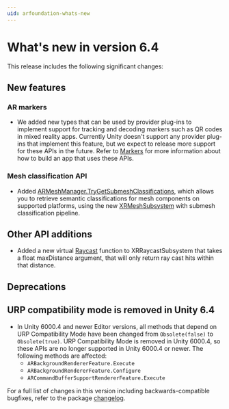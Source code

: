 ```yaml
---
uid: arfoundation-whats-new
---
```

# What's new in version 6.4

This release includes the following significant changes:

## New features

### AR markers

- We added new types that can be used by provider plug-ins to implement support for tracking and decoding markers such as QR codes in mixed reality apps. Currently Unity doesn't support any provider plug-ins that implement this feature, but we expect to release more support for these APIs in the future. Refer to [Markers](xref:arfoundation-markers) for more information about how to build an app that uses these APIs.

### Mesh classification API

- Added [ARMeshManager.TryGetSubmeshClassifications](xref:UnityEngine.XR.ARFoundation.ARMeshManager.TryGetSubmeshClassifications), which allows you to retrieve semantic classifications for mesh components on supported platforms, using the new [XRMeshSubsystem](xref:UnityEngine.XR.XRMeshSubsystem) with submesh classification pipeline.

## Other API additions

- Added a new virtual [Raycast](xref:UnityEngine.XR.ARSubsystems.XRRaycastSubsystem.Provider.Raycast(UnityEngine.XR.ARSubsystems.XRRaycastHit,UnityEngine.Ray,UnityEngine.XR.ARSubsystems.TrackableType,Unity.Collections.Allocator,System.Single)) function to XRRaycastSubsystem that takes a float maxDistance argument, that will only return ray cast hits within that distance.

## Deprecations

## URP compatibility mode is removed in Unity 6.4

- In Unity 6000.4 and newer Editor versions, all methods that depend on URP Compatibility Mode have been changed from `Obsolete(false)` to `Obsolete(true)`. URP Compatibility Mode is removed in Unity 6000.4, so these APIs are no longer supported in Unity 6000.4 or newer. The following methods are affected:
  - `ARBackgroundRendererFeature.Execute`
  - `ARBackgroundRendererFeature.Configure`
  - `ARCommandBufferSupportRendererFeature.Execute`

For a full list of changes in this version including backwards-compatible bugfixes, refer to the package [changelog](xref:arfoundation-changelog).
